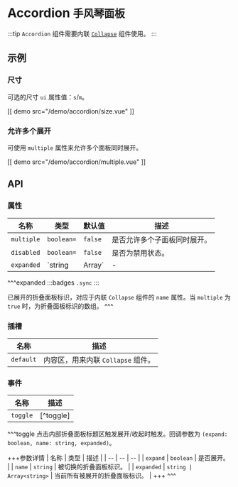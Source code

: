 # Accordion <small>手风琴面板</small>

:::tip
`Accordion` 组件需要内联 [`Collapse`](./collapse) 组件使用。
:::

## 示例

### 尺寸

可选的尺寸 `ui` 属性值：`s`/`m`。

[[ demo src="/demo/accordion/size.vue" ]]

### 允许多个展开

可使用 `multiple` 属性来允许多个面板同时展开。

[[ demo src="/demo/accordion/multiple.vue" ]]

## API

### 属性

| 名称 | 类型 | 默认值 | 描述 |
| -- | -- | -- | -- |
| `multiple` | `boolean=` | `false` | 是否允许多个子面板同时展开。 |
| `disabled` | `boolean=` | `false` | 是否为禁用状态。 |
| `expanded` | `string | Array<string>` | - | [^expanded] |

^^^expanded
:::badges
`.sync`
:::

已展开的折叠面板标识，对应于内联 `Collapse` 组件的 `name` 属性。当 `multiple` 为 `true` 时，为折叠面板标识的数组。
^^^

### 插槽

| 名称 | 描述 |
| -- | -- |
| `default` | 内容区，用来内联 `Collapse` 组件。 |

### 事件

| 名称 | 描述 |
| -- | -- |
| `toggle` | [^toggle] |

^^^toggle
点击内部折叠面板标题区触发展开/收起时触发。回调参数为 `(expand: boolean, name: string, expanded)`。

+++参数详情
| 名称 | 类型 | 描述 |
| -- | -- | -- |
| `expand` | `boolean` | 是否展开。 |
| `name` | `string` | 被切换的折叠面板标识。 |
| `expanded` | `string | Array<string>` | 当前所有被展开的折叠面板标识。 |
+++
^^^
